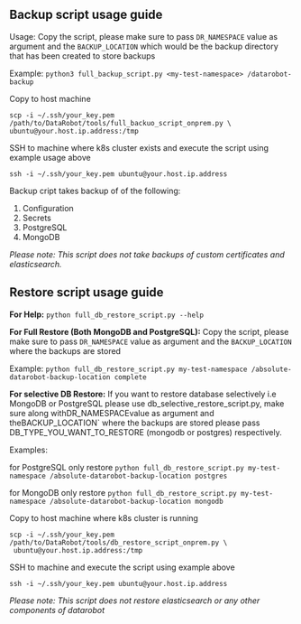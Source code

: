 ## Backup script usage guide

Usage: Copy the script, please make sure to pass `DR_NAMESPACE` value as argument and the `BACKUP_LOCATION` which would be the backup directory that has been created to store backups

Example: `python3 full_backup_script.py <my-test-namespace> /datarobot-backup`

Copy to host machine
```
scp -i ~/.ssh/your_key.pem /path/to/DataRobot/tools/full_backuo_script_onprem.py \
ubuntu@your.host.ip.address:/tmp
```

 SSH to machine where k8s cluster exists and execute the script using example usage above
 
`ssh -i ~/.ssh/your_key.pem ubuntu@your.host.ip.address`

Backup cript takes backup of of the following:

1. Configuration
2. Secrets
3. PostgreSQL
4. MongoDB

_Please note: This script does not take backups of custom certificates and elasticsearch._

## Restore script usage guide

**For Help:**
          `python full_db_restore_script.py --help`

**For Full Restore (Both MongoDB and PostgreSQL):** Copy the script, please make sure to pass `DR_NAMESPACE` value as argument and the `BACKUP_LOCATION` where the backups are stored

Example: `python full_db_restore_script.py my-test-namespace /absolute-datarobot-backup-location complete`

**For selective DB Restore:** If you want to restore database selectively i.e MongoDB or PostgreSQL please use db_selective_restore_script.py, make sure along withDR_NAMESPACEvalue as argument and theBACKUP_LOCATION` where the backups are stored please pass DB_TYPE_YOU_WANT_TO_RESTORE (mongodb or postgres) respectively.

Examples:

for PostgreSQL only restore `python full_db_restore_script.py my-test-namespace /absolute-datarobot-backup-location postgres`

for MongoDB only restore `python full_db_restore_script.py my-test-namespace /absolute-datarobot-backup-location mongodb`


 Copy to host machine where k8s cluster is running
```
scp -i ~/.ssh/your_key.pem /path/to/DataRobot/tools/db_restore_script_onprem.py \
 ubuntu@your.host.ip.address:/tmp
```

 SSH to machine and execute the script using example above
 
`ssh -i ~/.ssh/your_key.pem ubuntu@your.host.ip.address`

_Please note: This script does not restore elasticsearch or any other components of datarobot_
